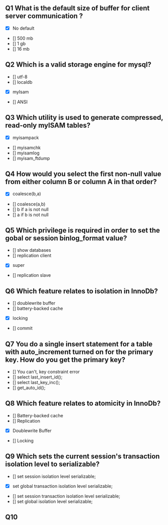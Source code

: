 ## Q1 What is the default size of buffer for client server communication ?
- [x] No default
- [] 500 mb
- [] 1 gb
- [] 16 mb

## Q2 Which is a valid storage engine for mysql?
- [] utf-8
- [] localdb
- [x] myIsam
- [] ANSI

## Q3 Which utility is used to generate compressed, read-only myISAM tables?
- [x] myisampack
- [] myisamchk
- [] myisamlog
- [] myisam_ftdump 

## Q4 How would you select the first non-null value from either column B or column A in that order?
- [x] coalesce(b,a)
- [] coalesce(a,b)
- [] b if a is not null
- [] a if b is not null

## Q5 Which privilege is required in order to set the gobal or session binlog_format value?
- [] show databases
- [] replication client
- [x] super
- [] replication slave

## Q6 Which feature relates to isolation in InnoDb?
- [] doublewrite buffer
- [] battery-backed cache
- [x] locking
- [] commit

## Q7 You do a single insert statement for a table with auto_increment turned on for the primary key. How do you get the primary key?
- [] You can't, key constraint error
- [] select last_insert_id();
- [] select last_key_inc();
- [] get_auto_id();

## Q8 Which feature relates to atomicity in InnoDb?
- [] Battery-backed cache
- [] Replication
- [x] Doublewrite Buffer
- [] Locking

## Q9 Which sets the current session's transaction isolation level to serializable?
- [] set session isolation level serializable;
- [x] set global transaction isolation level serializable;
- [] set session transaction isolation level serializable;
- [] set global isolation level serializable;

## Q10 
